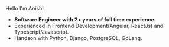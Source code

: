 Hello I'm Anish! 
- <b>Software Engineer with 2+ years of full time experience.</b>
- Experienced in Frontend Development(Angular, ReactJs) and Typescript/Javascript.
- Handson with Python, Django, PostgreSQL, GoLang.
